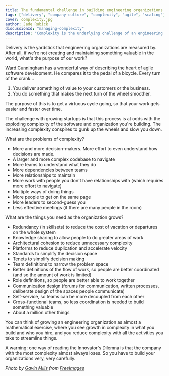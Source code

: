 ```yaml
---
title: The fundamental challenge in building engineering organizations is complexity
tags: ["delivery", "company-culture", "complexity", "agile", "scaling"]
cover: complexity.jpg
author: Jade Rubick
discussionId: "managing-complexity"
description: "Complexity is the underlying challenge of an engineering organizations. Describes the underlying factors and how to address them."
---
```


<re-img src="complexity.jpg"></re-img>

Delivery is the yardstick that engineering organizations are measured by. After all, if we're not creating and maintaining something valuable in the world, what's the purpose of our work?

[Ward Cunningham](https://en.wikipedia.org/wiki/Ward_Cunningham) has a wonderful way of describing the heart of agile software development. He compares it to the pedal of a bicycle. Every turn of the crank...
1. You deliver something of value to your customers or the business.
2. You do something that makes the next turn of the wheel smoother.

The purpose of this is to get a virtuous cycle going, so that your work gets easier and faster over time.

The challenge with growing startups is that this process is at odds with the exploding complexity of the software and organization you're building. The increasing complexity conspires to gunk up the wheels and slow you down. 

What are the problems of complexity?
* More and more decision-makers. More effort to even understand how decisions are made.
* A larger and more complex codebase to navigate
* More teams to understand what they do
* More dependencies between teams
* More relationships to maintain
* More work with people you don't have relationships with (which requires more effort to navigate)
* Multiple ways of doing things
* More people to get on the same page
* More leaders to second-guess you
* Less effective meetings (if there are many people in the room)

What are the things you need as the organization grows?

* Redundancy (in skillsets) to reduce the cost of vacation or departures on the whole system
* Knowledge sharing to allow people to do greater areas of work
* Architectural cohesion to reduce unnecessary complexity
* Platforms to reduce duplication and accelerate velocity
* Standards to simplify the decision space
* Tenets to simplify decision making
* Team definitions to narrow the problem space
* Better definitions of the flow of work, so people are better coordinated (and so the amount of work is limited)
* Role definitions, so people are better able to work together
* Communication design (forums for communication, written processes, deliberate design of the spaces people communicate)
* Self-service, so teams can be more decoupled from each other
* Cross-functional teams, so less coordination is needed to build something valuable
* About a million other things

You can think of growing an engineering organization as almost a mathematical exercise, where you see growth in complexity in what you build and who you hire, and you reduce complexity with all the activities you take to streamline things. 

A warning: one way of reading the Innovator's Dilemna is that the company with the most complexity almost always loses. So you have to build your organizations very, very carefully.

_Photo by <a href="https://freeimages.com/photographer/gnmills-58346">Gavin Mills</a> from <a href="https://freeimages.com/">FreeImages</a>_